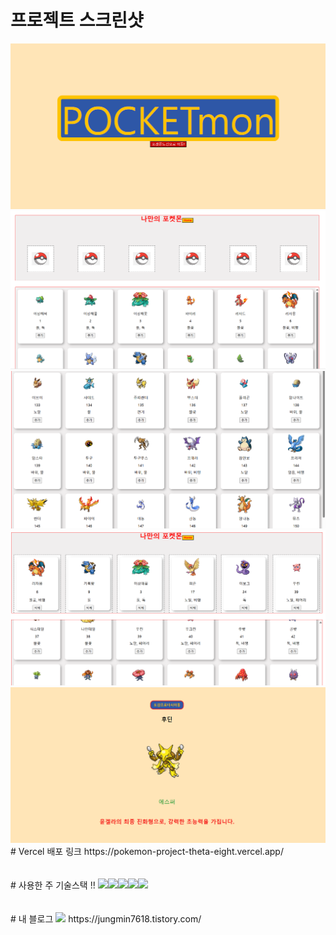 # 프로젝트 스크린샷
<img src="https://github.com/JungminLee97/pokemon-project/blob/main/%EC%8A%A4%ED%81%AC%EB%A6%B0%EC%83%B7%202025-02-11%20112308.png" />
<img src="https://github.com/JungminLee97/pokemon-project/blob/main/%EC%8A%A4%ED%81%AC%EB%A6%B0%EC%83%B7%202025-02-11%20112318.png" />
<img src="https://github.com/JungminLee97/pokemon-project/blob/main/%EC%8A%A4%ED%81%AC%EB%A6%B0%EC%83%B7%202025-02-11%20112401.png" />
<img src="https://github.com/JungminLee97/pokemon-project/blob/main/%EC%8A%A4%ED%81%AC%EB%A6%B0%EC%83%B7%202025-02-11%20112442.png" />
<img src="https://github.com/JungminLee97/pokemon-project/blob/main/%EC%8A%A4%ED%81%AC%EB%A6%B0%EC%83%B7%202025-02-11%20112516.png" />
# Vercel 배포 링크
https://pokemon-project-theta-eight.vercel.app/
<br> <br><br>
# 사용한 주 기술스택 !!
<img src="https://img.shields.io/badge/javascript-F7DF1E?style=for-the-badge&logo=javascript&logoColor=black"><img src="https://img.shields.io/badge/css-1572B6?style=for-the-badge&logo=css3&logoColor=white"><img src="https://img.shields.io/badge/html5-E34F26?style=for-the-badge&logo=html5&logoColor=white"><img src="https://img.shields.io/badge/github-181717?style=for-the-badge&logo=github&logoColor=white"><img src="https://img.shields.io/badge/react-61DAFB?style=for-the-badge&logo=react&logoColor=black">
<br> <br><br>
#  내 블로그  
<img src="https://img.shields.io/badge/Tistory-ff6252?style=for-the-badge&logo=Tistory&logoColor=white">       
https://jungmin7618.tistory.com/
